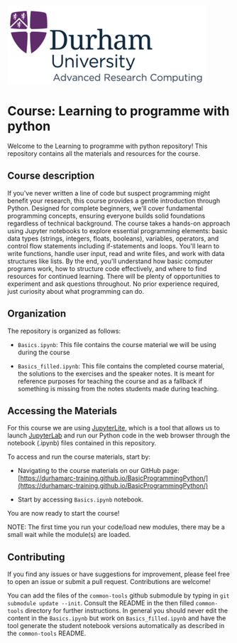 ![Course logo](img/ARC448p.png)

# Course: Learning to programme with python

Welcome to the Learning to programme with python repository! This repository contains all the materials and resources for the course.

## Course description

If you've never written a line of code but suspect programming might benefit your research, this course provides a gentle introduction through Python. Designed for complete beginners, we'll cover fundamental programming concepts, ensuring everyone builds solid foundations regardless of technical background.
The course takes a hands-on approach using Jupyter notebooks to explore essential programming elements: basic data types (strings, integers, floats, booleans), variables, operators, and control flow statements including if-statements and loops. You'll learn to write functions, handle user input, read and write files, and work with data structures like lists.
By the end, you'll understand how basic computer programs work, how to structure code effectively, and where to find resources for continued learning. There will be plenty of opportunities to experiment and ask questions throughout. No prior experience required, just curiosity about what programming can do.

## Organization

The repository is organized as follows:

- `Basics.ipynb`: This file contains the course material we will be using during the course

- `Basics_filled.ipynb`: This file contains the completed course material, the solutions to the exercises and the speaker notes. It is meant for reference purposes for teaching the course and as a fallback if something is missing from the notes students made during teaching.


## Accessing the Materials

For this course we are using [JupyterLite](https://jupyterlite.readthedocs.io/en/stable/), which is a tool that allows us to launch [JupyterLab](https://jupyterlab.readthedocs.io/en/latest/) and run our Python code in the web browser through the notebook (.ipynb) files contained in this repository.

To access and run the course materials, start by:

* Navigating to the course materials on our GitHub page: [https://durhamarc-training.github.io/BasicProgrammingPython/](https://durhamarc-training.github.io/BasicProgrammingPython/)

* Start by accessing `Basics.ipynb` notebook.

You are now ready to start the course!

NOTE: The first time you run your code/load new modules, there may be a small wait while the module(s) are loaded.

## Contributing

If you find any issues or have suggestions for improvement, please feel free to open an issue or submit a pull request. Contributions are welcome!

You can add the files of the `common-tools` github submodule by typing in `git submodule update --init`. Consult the README in the then filled `common-tools` directory for further instructions.
In general you should never edit the content in the `Basics.ipynb` but work on `Basics_filled.ipynb` and have the tool generate the student notebook versions automatically as described in the `common-tools` README.
